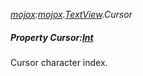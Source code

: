 _[mojox](../../modules/mojox/mojox-module.md):[mojox](../../modules/mojox/mojox-module.md).[TextView](../../modules/mojox/mojox-textview.md).Cursor_
##### Property Cursor:[Int](../../modules/wonkey/wonkey-types-int.md)
Cursor character index.
